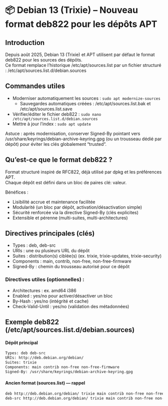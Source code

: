 # 📦 Debian 13 (Trixie) – Nouveau format deb822 pour les dépôts APT

## Introduction
Depuis août 2025, Debian 13 (Trixie) et APT utilisent par défaut le format deb822 pour les sources des dépôts.  
Ce format remplace l’historique /etc/apt/sources.list par un fichier structuré : /etc/apt/sources.list.d/debian.sources

## Commandes utiles
- Moderniser automatiquement les sources : `sudo apt modernize-sources`
  - Sauvegardes automatiques créées : /etc/apt/sources.list.bak et /etc/apt/sources.list.save
- Vérifier/éditer le fichier deb822 : `sudo nano /etc/apt/sources.list.d/debian.sources`
- Mettre à jour l’index : `sudo apt update`

Astuce : après modernisation, conserver Signed-By pointant vers /usr/share/keyrings/debian-archive-keyring.gpg (ou un trousseau dédié par dépôt) pour éviter les clés globalement “trusted”.


## Qu’est-ce que le format deb822 ?
Format structuré inspiré de RFC822, déjà utilisé par dpkg et les préférences APT.  
Chaque dépôt est défini dans un bloc de paires clé: valeur.

Bénéfices :
- Lisibilité accrue et maintenance facilitée
- Modularité (un bloc par dépôt, activation/désactivation simple)
- Sécurité renforcée via la directive Signed-By (clés explicites)
- Extensible et pérenne (multi-suites, multi-architectures)


## Directives principales (clés)
- Types : deb, deb-src
- URIs : une ou plusieurs URL du dépôt
- Suites : distribution(s) ciblée(s) (ex. trixie, trixie-updates, trixie-security)
- Components : main, contrib, non-free, non-free-firmware
- Signed-By : chemin du trousseau autorisé pour ce dépôt

### Directives utiles (optionnelles) :
- Architectures : ex. amd64 i386
- Enabled : yes/no pour activer/désactiver un bloc
- By-Hash : yes/no (intégrité et cache)
- Check-Valid-Until : yes/no (validation des métadonnées)

## Exemple deb822 (/etc/apt/sources.list.d/debian.sources)
#### Dépôt principal
```bash
Types: deb deb-src
URIs: http://deb.debian.org/debian/
Suites: trixie
Components: main contrib non-free non-free-firmware
Signed-By: /usr/share/keyrings/debian-archive-keyring.gpg
```

#### Ancien format (sources.list) — rappel
```bash
deb http://deb.debian.org/debian/ trixie main contrib non-free non-free-firmware
deb-src http://deb.debian.org/debian/ trixie main contrib non-free non-free-firmware
```
